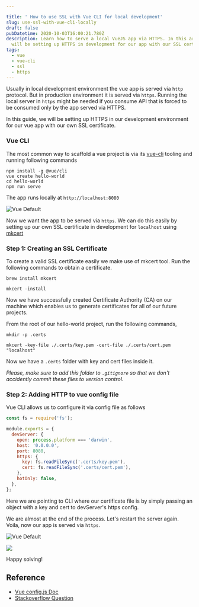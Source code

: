 ```yaml
---

title: ' How to use SSL with Vue CLI for local development'
slug: use-ssl-with-vue-cli-locally
draft: false
pubDatetime: 2020-10-03T16:00:21.780Z
description: Learn how to serve a local VueJS app via HTTPS. In this article, we
  will be setting up HTTPS in development for our app with our SSL certificate.
tags:
  - vue
  - vue-cli
  - ssl
  - https
---
```


Usually in local development environment the vue app is served via `http` protocol. But in production environment it is served via `https`. Running the local server in `https` might be needed if you consume API that is forced to be consumed only by the app served via HTTPS.

In this guide, we will be setting up HTTPS in our development environment for our vue app with our own SSL certificate.

### Vue CLI

The most common way to scaffold a vue project is via its [vue-cli](https://cli.vuejs.org/guide/) tooling and running following commands

```
npm install -g @vue/cli
vue create hello-world
cd hello-world
npm run serve
```

The app runs locally at `http://localhost:8080`

![Vue Default](/media/vue-default.jpg)

Now we want the app to be served via `https`. We can do this easily by setting up our own SSL certificate in development for `localhost` using [mkcert](https://mkcert.org/)

### Step 1: Creating an SSL Certificate

To create a valid SSL certificate easily we make use of mkcert tool. Run the following commands to obtain a certificate.

```
brew install mkcert

mkcert -install
```

Now we have successfully created Certificate Authority (CA) on our machine which enables us to generate certificates for all of our future projects.

From the root of our hello-world project, run the following commands,

```
mkdir -p .certs

mkcert -key-file ./.certs/key.pem -cert-file ./.certs/cert.pem "localhost"

```

Now we have a `.certs` folder with key and cert files inside it.

_Please, make sure to add this folder to `.gitignore` so that we don't accidently commit these files to version control._

### Step 2: Adding HTTP to vue config file

Vue CLI allows us to configure it via config file as follows

```js
const fs = require('fs');

module.exports = {
  devServer: {
    open: process.platform === 'darwin',
    host: '0.0.0.0',
    port: 8080,
    https: {
      key: fs.readFileSync('.certs/key.pem'),
      cert: fs.readFileSync('.certs/cert.pem'),
    },
    hotOnly: false,
  },
};
```

Here we are pointing to CLI where our certificate file is by simply passing an object with a key and cert to devServer's https config.

We are almost at the end of the process. Let's restart the server again. Voila, now our app is served via `https`.

![Vue Default](/media/vue-default-https.jpg)

<img src="https://media.giphy.com/media/JqDeI2yjpSRgdh35oe/giphy.gif" />

Happy solving!

## Reference

- [Vue config.js Doc](https://cli.vuejs.org/config/#vue-config-js)
- [Stackoverflow Question](https://stackoverflow.com/questions/45807049/how-to-run-vue-js-dev-serve-with-https/50123119)
